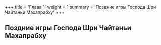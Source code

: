 +++
title = 'Глава 1'
weight = 1
summary = 'Поздние игры Господа Шри Чайтаньи Махапрабху'
+++
## Поздние игры Господа Шри Чайтаньи Махапрабху
